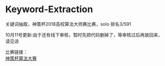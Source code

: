# Keyword-Extraction
关键词抽取，神策杯2018高校算法大师赛比赛，solo 排名3/591</br>

10月11号更新:由于还有线下审核，暂时先把代码删掉了，等审核过后再放回来，请见谅</br>

比赛链接：</br>
[神策杯算法大赛](http://www.dcjingsai.com/common/cmpt/%E2%80%9C%E7%A5%9E%E7%AD%96%E6%9D%AF%E2%80%9D2018%E9%AB%98%E6%A0%A1%E7%AE%97%E6%B3%95%E5%A4%A7%E5%B8%88%E8%B5%9B_%E7%AB%9E%E8%B5%9B%E4%BF%A1%E6%81%AF.html "进入比赛网址")

